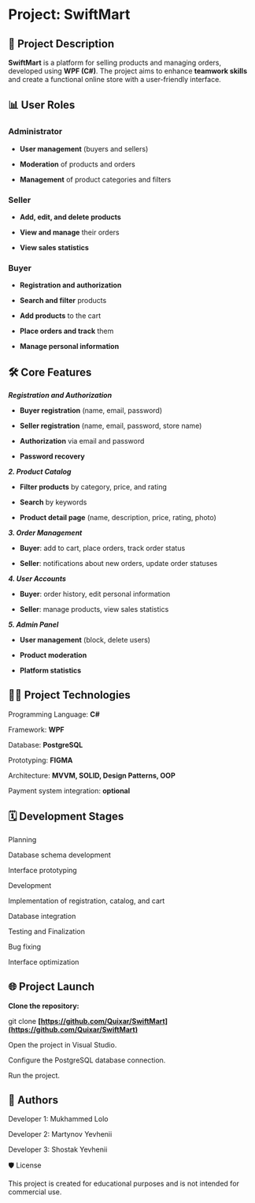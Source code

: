 # Project: SwiftMart

## 📄 Project Description

**SwiftMart** is a platform for selling products and managing orders, developed using **WPF (C#)**. The project aims to enhance **teamwork skills** and create a functional online store with a user-friendly interface.

## 📊 User Roles

### Administrator

- **User management** (buyers and sellers)

- **Moderation** of products and orders

- **Management** of product categories and filters

### Seller

- **Add, edit, and delete products**

- **View and manage** their orders

- **View sales statistics**

### Buyer

- **Registration and authorization**

- **Search and filter** products

- **Add products** to the cart

- **Place orders and track** them

- **Manage personal information**

## 🛠️ Core Features

***Registration and Authorization***

- **Buyer registration** (name, email, password)

- **Seller registration** (name, email, password, store name)

- **Authorization** via email and password

- **Password recovery**

***2. Product Catalog***

- **Filter products** by category, price, and rating

- **Search** by keywords

- **Product detail page** (name, description, price, rating, photo)

***3. Order Management***

- **Buyer**: add to cart, place orders, track order status

- **Seller**: notifications about new orders, update order statuses

***4. User Accounts***

- **Buyer**: order history, edit personal information

- **Seller**: manage products, view sales statistics

***5. Admin Panel***

- **User management** (block, delete users)

- **Product moderation**

- **Platform statistics**

## 👨‍💻 Project Technologies

Programming Language: **C#**

Framework: **WPF**

Database: **PostgreSQL**

Prototyping: **FIGMA**

Architecture: **MVVM, SOLID, Design Patterns, OOP**

Payment system integration: **optional**

## 🗓️ Development Stages

Planning

Database schema development

Interface prototyping

Development

Implementation of registration, catalog, and cart

Database integration

Testing and Finalization

Bug fixing

Interface optimization

## 🌐 Project Launch

**Clone the repository:**

git clone **[https://github.com/Quixar/SwiftMart](https://github.com/Quixar/SwiftMart)**

Open the project in Visual Studio.

Configure the PostgreSQL database connection.

Run the project.

## 🌟 Authors

Developer 1: Mukhammed Lolo

Developer 2: Martynov Yevhenii

Developer 3: Shostak Yevhenii

🛡️ License

This project is created for educational purposes and is not intended for commercial use.
